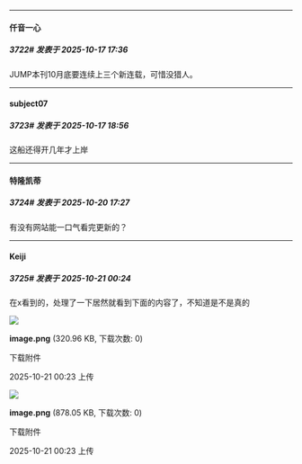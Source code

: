 ﻿
*****

####  仟音一心  
##### 3722#       发表于 2025-10-17 17:36

JUMP本刊10月底要连续上三个新连载，可惜没猎人。


*****

####  subject07  
##### 3723#       发表于 2025-10-17 18:56

这船还得开几年才上岸


*****

####  特隆凯蒂  
##### 3724#       发表于 2025-10-20 17:27

有没有网站能一口气看完更新的？


*****

####  Keiji  
##### 3725#       发表于 2025-10-21 00:24

在x看到的，处理了一下居然就看到下面的内容了，不知道是不是真的

<img src="https://img.stage1st.com/forum/202510/21/002337wn6rfrsf68t8nmft.png" referrerpolicy="no-referrer">

<strong>image.png</strong> (320.96 KB, 下载次数: 0)

下载附件

2025-10-21 00:23 上传

<img src="https://img.stage1st.com/forum/202510/21/002347gk1jjelfemenjjej.png" referrerpolicy="no-referrer">

<strong>image.png</strong> (878.05 KB, 下载次数: 0)

下载附件

2025-10-21 00:23 上传

